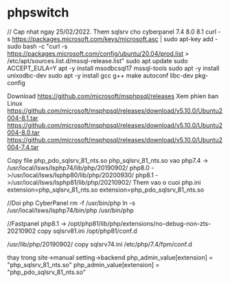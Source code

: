 # phpswitch
// Cap nhat ngay 25/02/2022. Them sqlsrv cho cyberpanel 7.4 8.0 8.1
curl -s https://packages.microsoft.com/keys/microsoft.asc | sudo apt-key add -
sudo bash -c "curl -s https://packages.microsoft.com/config/ubuntu/20.04/prod.list > /etc/apt/sources.list.d/mssql-release.list"
sudo apt update
sudo ACCEPT_EULA=Y apt -y install msodbcsql17 mssql-tools
sudo apt -y install unixodbc-dev
sudo apt -y install gcc g++ make autoconf libc-dev pkg-config

Download https://github.com/microsoft/msphpsql/releases Xem phien ban Linux 
https://github.com/microsoft/msphpsql/releases/download/v5.10.0/Ubuntu2004-8.1.tar
https://github.com/microsoft/msphpsql/releases/download/v5.10.0/Ubuntu2004-8.0.tar
https://github.com/microsoft/msphpsql/releases/download/v5.10.0/Ubuntu2004-7.4.tar

Copy file php_pdo_sqlsrv_81_nts.so php_sqlsrv_81_nts.so vao
php7.4 -> /usr/local/lsws/lsphp74/lib/php/20190902/
php8.0 ->/usr/local/lsws/lsphp80/lib/php/20200930/
php8.1 ->/usr/local/lsws/lsphp81/lib/php/20210902/
Them vao o cuoi php.ini
extension=php_sqlsrv_81_nts.so
extension=php_pdo_sqlsrv_81_nts.so

//Doi php CyberPanel
rm -f /usr/bin/php
ln -s /usr/local/lsws/lsphp74/bin/php /usr/bin/php


//Fastpanel
php8.1 -> /opt/php81/lib/php/extensions/no-debug-non-zts-20210902
copy sqlsrv81.ini /opt/php81/conf.d

/usr/lib/php/20190902/
copy sqlsrv74.ini /etc/php/7.4/fpm/conf.d

thay
trong site->manual setting->backend
php_admin_value[extension] = "php_sqlsrv_81_nts.so"
php_admin_value[extension] = "php_pdo_sqlsrv_81_nts.so"
